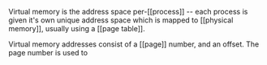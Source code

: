 Virtual memory is the address space per-[[process]] -- each process is given it's own unique address space which is mapped to [[physical memory]], usually using a [[page table]].

Virtual memory addresses consist of a [[page]] number, and an offset. The page number is used to 